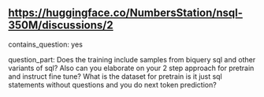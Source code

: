 ## https://huggingface.co/NumbersStation/nsql-350M/discussions/2

contains_question: yes

question_part: Does the training include samples from biquery sql and other variants of sql? Also can you elaborate on your 2 step approach for pretrain and instruct fine tune? What is the dataset for pretrain is it just sql statements without questions and you do next token prediction?